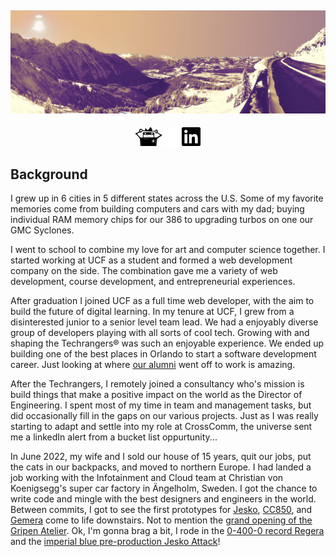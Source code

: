 ## [![ian turgeons header](https://github.com/iturgeon/iturgeon/raw/main/assets/berchtesgaden.jpg)](https://ianturgeon.com)

<p align='center'>
<a href="https://techrangers.cdl.ucf.edu/"><img alt="UCF Techrangers" height="30" src="https://raw.githubusercontent.com/iturgeon/iturgeon/main/assets/techrangers.svg"></a>
<a href="https://www.koenigsegg.com/"><img alt="Koenigsegg Infotainment & Cloud" height="30" src="https://raw.githubusercontent.com/iturgeon/iturgeon/main/assets/koenigsegg.svg"></a>
<a href="https://www.linkedin.com/in/iturgeon/"><img alt="Ian Turgeon's LinkedIn Profile" height="30" src="https://raw.githubusercontent.com/iturgeon/iturgeon/main/assets/linkedin.svg"></a>
</p>

## Background

I grew up in 6 cities in 5 different states across the U.S. Some of my favorite memories come from building computers and cars with my dad; buying individual RAM memory chips for our 386 to upgrading turbos on one our GMC Syclones.

I went to school to combine my love for art and computer science together. I started working at UCF as a student and formed a web development company on the side. The combination gave me a variety of web development, course development, and entrepreneurial experiences.

After graduation I joined UCF as a full time web developer, with the aim to build the future of digital learning. In my tenure at UCF, I grew from a disinterested junior to a senior level team lead. We had a enjoyably diverse group of developers playing with all sorts of cool tech. Growing with and shaping the Techrangers® was such an enjoyable experience. We ended up building one of the best places in Orlando to start a software development career. Just looking at where [our alumni](https://techrangers.cdl.ucf.edu/past-techrangers.html) went off to work is amazing.

After the Techrangers, I remotely joined a consultancy who's mission is build things that make a positive impact on the world as the Director of Engineering. I spent most of my time in team and management tasks, but did occasionally fill in the gaps on our various projects. Just as I was really starting to adapt and settle into my role at CrossComm, the universe sent me a linkedIn alert from a bucket list oppurtunity...

In June 2022, my wife and I sold our house of 15 years, quit our jobs, put the cats in our backpacks, and moved to northern Europe. I had landed a job working with the Infotainment and Cloud team at Christian von Koenigsegg's super car factory in Ängelholm, Sweden. I got the chance to write code and mingle with the best designers and engineers in the world. Between commits, I got to see the first prototypes for [Jesko](https://youtu.be/E8fYy_5gXDg?si=yc_4v6uHUqn29mtY), [CC850](https://www.youtube.com/watch?v=3LfkTodFuxg), and [Gemera](https://www.youtube.com/watch?v=nbDLHkMMvFc) come to life downstairs. Not to mention the [grand opening of the Gripen Atelier](https://www.instagram.com/koenigsegg/p/Cul--hNIPCw/?img_index=1). Ok, I'm gonna brag a bit, I rode in the [0-400-0 record Regera](https://www.youtube.com/watch?v=QaEpYc3YLz4) and the [imperial blue pre-production Jesko Attack](https://www.youtube.com/watch?v=PpJlGzM2PAc)!
